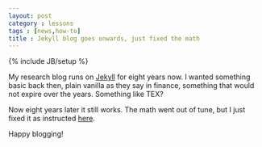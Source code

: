 ```yaml
---
layout: post
category : lessons
tags : [news,how-to]
title : Jekyll blog goes onwards, just fixed the math
---
```

{% include JB/setup %}

My research blog runs on [Jekyll](https://jekyllrb.com/) for eight years now. I wanted something basic back then, plain vanilla as they say in finance, something that would not expire over the years. Something like TEX?

Now eight years later it still works. The math went out of tune, but I just fixed it as instructed [here](https://quuxplusone.github.io/blog/2018/08/05/mathjax-in-jekyll/).

Happy blogging!
